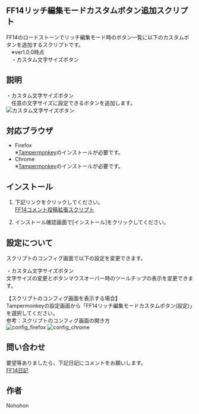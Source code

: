 ## FF14リッチ編集モードカスタムボタン追加スクリプト

FF14のロードストーンでリッチ編集モード時のボタン一覧に以下のカスタムボタンを追加するスクリプトです。  
　※ver1.0.0時点  
　・カスタム文字サイズボタン

## 説明

・カスタム文字サイズボタン  
　任意の文字サイズに設定できるボタンを追加します。
![カスタム文字サイズボタン ](https://raw.github.com/NohohonNohon/ff14RichEditorCustomBtnScript/master/data/CustomTextSizeBtn.jpg)

## 対応ブラウザ

- Firefox  
※[Tampermonkey](https://addons.mozilla.org/ja/firefox/addon/tampermonkey/ "Tampermonkey – Firefox 向けアドオン")のインストールが必要です。
- Chrome  
※[Tampermonkey](https://chrome.google.com/webstore/detail/tampermonkey/dhdgffkkebhmkfjojejmpbldmpobfkfo "Tampermonkey - Chrome Web Store")のインストールが必要です。

## インストール

1. 下記リンクをクリックしてください。  
  [FF14コメント投稿拡張スクリプト](https://raw.github.com/NohohonNohon/ff14RichEditorCustomBtnScript/master/FF14リッチ編集モードカスタムボタン追加スクリプト.user.js "FF14リッチ編集モードカスタムボタン追加スクリプト")

2. インストール確認画面で[インストール]をクリックしてください。  

## 設定について

スクリプトのコンフィグ画面で以下の設定を変更できます。

・カスタム文字サイズボタン  
文字サイズの変更とボタンマウスオーバー時のツールチップの表示を変更できます。

【スクリプトのコンフィグ画面を表示する場合】  
Tampermonkeyの設定画面から「FF14リッチ編集モードカスタムボタン(設定)」を選択してください。  
参考：スクリプトのコンフィグ画面の開き方  
![config_firefox](https://raw.github.com/NohohonNohon/ff14ExternalScript/master/data/config_firefox.jpg)
![config_chrome](https://raw.github.com/NohohonNohon/ff14ExternalScript/master/data/config_chrome.jpg)


## 問い合わせ

要望等ありましたら、下記日記にコメントをお願いします。  
[FF14日記](https://jp.finalfantasyxiv.com/lodestone/character/8564933/blog/3872359/ "ロードストーンにカスタム文字サイズボタンを追加するです～")

## 作者

Nohohon

